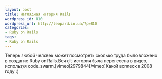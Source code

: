 ```yaml
---
layout: post
title: Наглядная история Rails
wordpress_id: 810
wordpress_url: http://leopard.in.ua/?p=810
categories:
- Ruby on Rails
tags:
- Ruby on Rails
---
```

Теперь любой человек может посмотреть сколько труда было вложено в создание Ruby on Rails.Вся git-история была перенесена в видео, используя code_swarm.[vimeo]2979844[/vimeo]Какой всплеск в 2008 году :)
